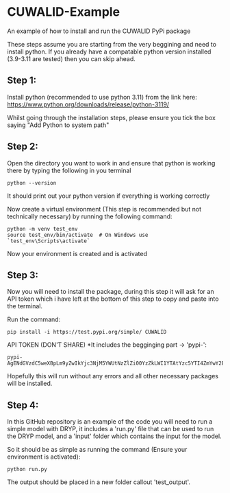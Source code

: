 # CUWALID-Example
An example of how to install and run the CUWALID PyPi package

These steps assume you are starting from the very beggining and need to install python. If you already have a compatable python version installed (3.9-3.11 are tested) then you can skip ahead.

## Step 1:

Install python (recommended to use python 3.11) from the link here: 
https://www.python.org/downloads/release/python-3119/

Whilst going through the installation steps, please ensure you tick the box saying "Add Python to system path"

## Step 2:
Open the directory you want to work in and ensure that python is working there by typing the following in you terminal
```
python --version
```
It should print out your python version if everything is working correctly

Now create a virtual environment (This step is recommended but not technically necessary) by running the following command:
```
python -m venv test_env
source test_env/bin/activate  # On Windows use `test_env\Scripts\activate`
```
Now your environment is created and is activated

## Step 3:
Now you will need to install the package, during this step it will ask for an API token which i have left at the bottom of this step to copy and paste into the terminal.

Run the command:
```
pip install -i https://test.pypi.org/simple/ CUWALID
```

API TOKEN (DON'T SHARE) *It includes the begginging part -> 'pypi-':
```
pypi-AgENdGVzdC5weXBpLm9yZwIkYjc3NjM5YWUtNzZlZi00YzZkLWI1YTAtYzc5YTI4ZmYwY2E5AAIPWzEsWyJjdXdhbGlkIl1dAAIsWzIsWyJjNzRlYTk4My0yNmI4LTRlM2ItYWFlMy0wZGI0NjczMjM4YzQiXV0AAAYgHQJagS3PIv8C5N3H0IhAb3x5jOaLZvDLqK2fbwHdzJ4
```

Hopefully this will run without any errors and all other necessary packages will be installed.

## Step 4:
In this GitHub repository is an example of the code you will need to run a simple model with DRYP, it includes a 'run.py' file that can be used to run the DRYP model, and a 'input' folder which contains the input for the model.

So it should be as simple as running the command (Ensure your environment is activated):
```
python run.py
```

The output should be placed in a new folder callout 'test_output'.
